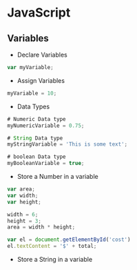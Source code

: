 # JavaScript

## Variables
* Declare Variables
```javascript
var myVariable;
```
* Assign Variables

```javascript
myVariable = 10;
```

* Data Types
```javascript
# Numeric Data type
myNumericVariable = 0.75;

# String Data type
myStringVariable = 'This is some text';

# boolean Data type
myBooleanVariable = true;
```

* Store a Number in a variable
```javascript
var area;
var width;
var height;

width = 6;
height = 3;
area = width * height;

var el = document.getElementById('cost')
el.textContent = '$' + total;
```

* Store a String in a variable
```javascript

```

